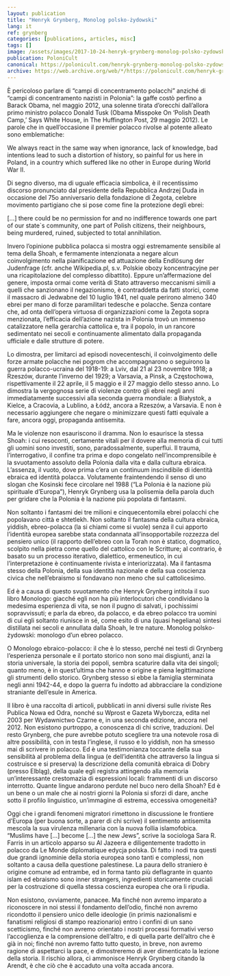 ```yaml
---
layout: publication
title: "Henryk Grynberg, Monolog polsko-żydowski"
lang: it
ref: grynberg
categories: [publications, articles, misc]
tags: []
image: /assets/images/2017-10-24-henryk-grynberg-monolog-polsko-zydowski.jpg
publication: PoloniCult
canonical: https://polonicult.com/henryk-grynberg-monolog-polsko-zydowski/
archive: https://web.archive.org/web/*/https://polonicult.com/henryk-grynberg-monolog-polsko-zydowski/
---
```


È pericoloso parlare di “campi di concentramento polacchi” anziché di “campi di concentramento nazisti in Polonia”: la gaffe costò perfino a Barack Obama, nel maggio 2012, una solenne tirata d’orecchi dall’allora primo ministro polacco Donald Tusk (Obama Misspoke On ‘Polish Death Camp,’ Says White House, in The Huffington Post, 29 maggio 2012). Le parole che in quell’occasione il premier polacco rivolse al potente alleato sono emblematiche:

We always react in the same way when ignorance, lack of knowledge, bad intentions lead to such a distortion of history, so painful for us here in Poland, in a country which suffered like no other in Europe during World War II.

Di segno diverso, ma di uguale efficacia simbolica, è il recentissimo discorso pronunciato dal presidente della Repubblica Andrzej Duda in occasione del 75o anniversario della fondazione di Żegota, celebre movimento partigiano che si pose come fine la protezione degli ebrei:

[…] there could be no permission for and no indifference towards one part of our state`s community, one part of Polish citizens, their neighbours, being murdered, ruined, subjected to total annihilation.

Invero l’opinione pubblica polacca si mostra oggi estremamente sensibile al tema della Shoah, e fermamente intenzionata a negare alcun coinvolgimento nella pianificazione ed attuazione della Endlösung der Judenfrage (cfr. anche Wikipedia.pl, s.v. Polskie obozy koncentracyjne per una ricapitolazione del complesso dibattito). Eppure un’affermazione del genere, imposta ormai come verità di Stato attraverso meccanismi simili a quelli che sanzionano il negazionismo, è contraddetta da fatti storici, come il massacro di Jedwabne del 10 luglio 1941, nel quale perirono almeno 340 ebrei per mano di forze paramilitari tedesche e polacche. Senza contare che, ad onta dell’opera virtuosa di organizzazioni come la Żegota sopra menzionata, l’efficacia dell’azione nazista in Polonia trovò un immenso catalizzatore nella gerarchia cattolica e, tra il popolo, in un rancore sedimentato nei secoli e continuamente alimentato dalla propaganda ufficiale e dalle strutture di potere.

Lo dimostra, per limitarci ad episodi novecenteschi, il coinvolgimento delle forze armate polacche nei pogrom che accompagnarono o seguirono la guerra polacco-ucraina del 1918-19: a Lviv, dal 21 al 23 novembre 1918; a Rzeszów, durante l’inverno del 1929; a Varsavia, a Pinsk, a Częstochowa, rispettivamente il 22 aprile, il 5 maggio e il 27 maggio dello stesso anno. Lo dimostra la vergognosa serie di violenze contro gli ebrei negli anni immediatamente successivi alla seconda guerra mondiale: a Białystok, a Kielce, a Cracovia, a Lublino, a Łódź, ancora a Rzeszów, a Varsavia. E non è necessario aggiungere che negare o minimizzare questi fatti equivale a fare, ancora oggi, propaganda antisemita.

Ma le violenze non esauriscono il dramma. Non lo esaurisce la stessa Shoah: i cui resoconti, certamente vitali per il dovere alla memoria di cui tutti gli uomini sono investiti, sono, paradossalmente, superflui. Il trauma, l’interrogativo, il confine tra prima e dopo congelato nell’incomprensibile è la svuotamento assoluto della Polonia dalla vita e dalla cultura ebraica. L’assenza, il vuoto, dove prima c’era un continuum inscindibile di identità ebraica ed identità polacca. Volutamente fraintendendo il senso di uno slogan che Kosinski fece circolare nel 1988 (“La Polonia è la nazione più spirituale d’Europa”), Henryk Grynberg usa la polisemia della parola duch per gridare che la Polonia è la nazione più popolata di fantasmi.

Non soltanto i fantasmi dei tre milioni e cinquecentomila ebrei polacchi che popolavano città e shtetlekh. Non soltanto il fantasma della cultura ebraica, yiddish, ebreo-polacca (la si chiami come si vuole) senza il cui apporto l’identità europea sarebbe stata condannata all’insopportabile rozzezza del pensiero unico (il rapporto dell’ebreo con la Torah non è statico, dogmatico, scolpito nella pietra come quello del cattolico con le Scritture; al contrario, è basato su un processo iterativo, dialettico, ermeneutico, in cui l’interpretazione è continuamente rivista e interiorizzata). Ma il fantasma stesso della Polonia, della sua identità nazionale e della sua coscienza civica che nell’ebraismo si fondavano non meno che sul cattolicesimo.

Ed è a causa di questo svuotamento che Henryk Grynberg intitola il suo libro Monologo: giacché egli non ha più interlocutori che condividano la medesima esperienza di vita, se non il pugno di salvati, i pochissimi sopravvissuti; e parla da ebreo, da polacco, e da ebreo polacco tra uomini di cui egli soltanto riunisce in sé, come esito di una (quasi hegeliana) sintesi distillata nei secoli e annullata dalla Shoah, le tre nature. Monolog polsko-żydowski: monologo d’un ebreo polacco.

O Monologo ebraico-polacco: il che è lo stesso, perché nei testi di Grynberg l’esperienza personale e il portato storico non sono mai disgiunti, anzi la storia universale, la storia dei popoli, sembra scaturire dalla vita dei singoli; quanto meno, è in quest’ultima che hanno e origine e piena legittimazione gli strumenti dello storico. Grynberg stesso si ebbe la famiglia sterminata negli anni 1942-44, e dopo la guerra fu indotto ad abbracciare la condizione straniante dell’esule in America.

Il libro è una raccolta di articoli, pubblicati in anni diversi sulle riviste Res Publica Nowa ed Odra, nonché su Wprost e Gazeta Wyborcza, edita nel 2003 per Wydawnictwo Czarne e, in una seconda edizione, ancora nel 2012. Non esistono purtroppo, a conoscenza di chi scrive, traduzioni. Del resto Grynberg, che pure avrebbe potuto scegliere tra una notevole rosa di altre possibilità, con in testa l’inglese, il russo e lo yiddish, non ha smesso mai di scrivere in polacco. Ed è una testimonianza toccante della sua sensibilità al problema della lingua (e dell’identità che attraverso la lingua si costruisce e si preserva) la descrizione della comunità ebraica di Dobry (presso Elbląg), della quale egli registra attingendo alla memoria un’interessante crestomazia di espressioni locali: frammenti di un discorso interrotto. Quante lingue andarono perdute nel buco nero della Shoah? Ed è un bene o un male che ai nostri giorni la Polonia si sforzi di dare, anche sotto il profilo linguistico, un’immagine di estrema, eccessiva omogeneità?

Oggi che i grandi fenomeni migratori rimettono in discussione le frontiere d’Europa (per buona sorte, a parer di chi scrive) il sentimento antisemita mescola la sua virulenza millenaria con la nuova follia islamofobica. “Muslims have […] become […] the new Jews”, scrive la sociologa Sara R. Farris in un articolo apparso su Al Jazeera e diligentemente tradotto in polacco da Le Monde diplomatique edycja polska. Di fatto i nodi tra questi due grandi ignominie della storia europea sono tanti e complessi, non soltanto a causa della questione palestinese. La paura dello straniero è origine comune ad entrambe, ed in forma tanto più deflagrante in quanto islam ed ebraismo sono inner strangers, ingredienti storicamente cruciali per la costruzione di quella stessa coscienza europea che ora li ripudia.

Non esistono, ovviamente, panacee. Ma finché non avremo imparato a riconoscere in noi stessi il fondamento dell’odio, finché non avremo ricondotto il pensiero unico delle ideologie (in primis nazionalismi e fanatismi religiosi di stampo reazionario) entro i confini di un sano scetticismo, finché non avremo orientato i nostri processi formativi verso l’accoglienza e la comprensione dell’altro, e di quella parte dell’altro che è già in noi; finché non avremo fatto tutto questo, in breve, non avremo ragione di aspettarci la pace, e dimostreremo di aver dimenticato la lezione della storia. Il rischio allora, ci ammonisce Henryk Grynberg citando la Arendt, è che ciò che è accaduto una volta accada ancora.
